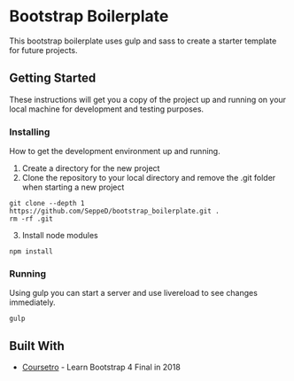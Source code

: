 # Bootstrap Boilerplate

This bootstrap boilerplate uses gulp and sass to create a starter template for future projects.

## Getting Started

These instructions will get you a copy of the project up and running on your local machine for development and testing purposes.

### Installing

How to get the development environment up and running.

1. Create a directory for the new project
2. Clone the repository to your local directory and remove the .git folder when starting a new project
```
git clone --depth 1 https://github.com/SeppeD/bootstrap_boilerplate.git .
rm -rf .git
```

3. Install node modules
```
npm install
```

### Running

Using gulp you can start a server and use livereload to see changes immediately.
```
gulp
```

## Built With

* [Coursetro](https://coursetro.com/posts/code/130/Learn-Bootstrap-4-Final-in-2018-with-our-Free-Crash-Course) - Learn Bootstrap 4 Final in 2018
